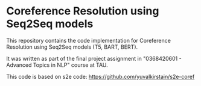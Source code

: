 # Coreference Resolution using Seq2Seq models

This repository contains the code implementation for Coreference Resolution using Seq2Seq models (T5, BART, BERT).

It was written as part of the final project assignment in "0368420601 - Advanced Topics in NLP" course at TAU.

This code is based on s2e code: https://github.com/yuvalkirstain/s2e-coref
